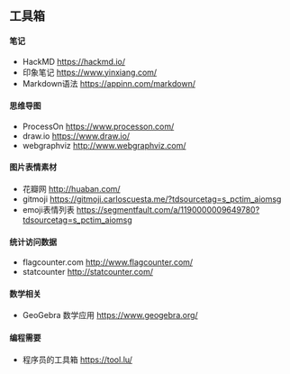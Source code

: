 ## 工具箱  
#### 笔记  
- HackMD <https://hackmd.io/>  
- 印象笔记 <https://www.yinxiang.com/>  
- Markdown语法 <https://appinn.com/markdown/>  
#### 思维导图  
- ProcessOn <https://www.processon.com/>  
- draw.io <https://www.draw.io/>  
- webgraphviz <http://www.webgraphviz.com/>  
#### 图片表情素材  
- 花瓣网 <http://huaban.com/>  
- gitmoji <https://gitmoji.carloscuesta.me/?tdsourcetag=s_pctim_aiomsg>  
- emoji表情列表 <https://segmentfault.com/a/1190000009649780?tdsourcetag=s_pctim_aiomsg>  
#### 统计访问数据  
- flagcounter.com <http://www.flagcounter.com/>  
- statcounter <http://statcounter.com/>  
#### 数学相关  
- GeoGebra 数学应用 <https://www.geogebra.org/>  
#### 编程需要  
- 程序员的工具箱 <https://tool.lu/>  
